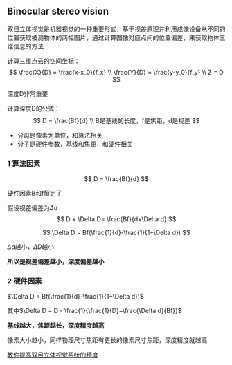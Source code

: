 ## Binocular stereo vision

双目立体视觉是机器视觉的一种重要形式，基于视差原理并利用成像设备从不同的位置获取被测物体的两幅图片，通过计算图像对应点间的位置偏差，来获取物体三维信息的方法



计算三维点云的空间坐标：
$$
\frac{X}{D} = \frac{x-x_0}{f_x}
\\
\frac{Y}{D} = \frac{y-y_0}{f_y}
\\
Z = D
$$


深度D非常重要

计算深度D的公式：
$$
D = \frac{Bf}{d}
\\
B是基线的长度，f是焦距，d是视差
$$

- 分母是像素为单位，和算法相关
- 分子是硬件参数，基线和焦距，和硬件相关





### 1 算法因素

$$
D = \frac{Bf}{d}
$$

硬件因素B和f恒定了

假设视差偏差为$\Delta d$
$$
D + \Delta D= \frac{Bf}{d+\Delta d}
$$

$$
\Delta D = Bf(\frac{1}{d}-\frac{1}{1+\Delta d})
$$

$\Delta d$越小，$\Delta D$越小

**所以是视差偏差越小，深度偏差越小**



### 2 硬件因素

$\Delta D = Bf(\frac{1}{d}-\frac{1}{1+\Delta d})$

其中$\Delta D = D - \frac{1}{\frac{1}{D}+\frac{\Delta d}{Bf}}$

**基线越大，焦距越长，深度精度越高**



像素大小越小，同样物理尺寸焦距有更长的像素尺寸焦距，深度精度就越高



[教你提高双目立体视觉系统的精度](https://blog.csdn.net/rs_lys/article/details/107102968)